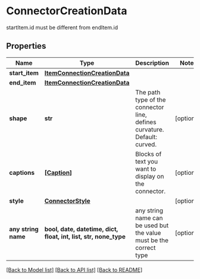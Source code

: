 # ConnectorCreationData

startItem.id must be different from endItem.id

## Properties
Name | Type | Description | Notes
------------ | ------------- | ------------- | -------------
**start_item** | [**ItemConnectionCreationData**](ItemConnectionCreationData.md) |  | 
**end_item** | [**ItemConnectionCreationData**](ItemConnectionCreationData.md) |  | 
**shape** | **str** | The path type of the connector line, defines curvature. Default: curved. | [optional] 
**captions** | [**[Caption]**](Caption.md) | Blocks of text you want to display on the connector. | [optional] 
**style** | [**ConnectorStyle**](ConnectorStyle.md) |  | [optional] 
**any string name** | **bool, date, datetime, dict, float, int, list, str, none_type** | any string name can be used but the value must be the correct type | [optional]

[[Back to Model list]](../README.md#documentation-for-models) [[Back to API list]](../README.md#documentation-for-api-endpoints) [[Back to README]](../README.md)


